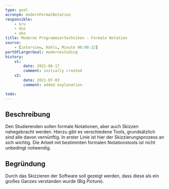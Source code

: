 ```yaml
---
type: goal
acronym: modernFormalNotation
responsible: 
    - kru
    - duz
    - ako
title: Moderne Programmiertechniken - Formale Notation
source:
    - [interview, Kohls, Minute 00:00:22]
partOfLargerGoal: modernesCoding
history:
    v1:
        date: 2021-06-17
        comment: initially created
    v2:
        date: 2021-07-03
        comment: added explanation

todo: 
---
```


## Beschreibung

Den Studierenden sollen formale Notationen, aber auch Skizzen nahegebracht werden. Hierzu gibt es verschiedene Tools, grundsätzlich sind alle davon vernünftig. In erster Linie ist hier der Skizzierungsprozess an sich wichtig. Die Arbeit mit bestimmten formalen Notationstools ist nicht unbedingt notwendig.

## Begründung

Durch das Skizzieren der Software soll gezeigt werden, dass diese als ein großes Ganzes verstanden wurde (Big Picture).